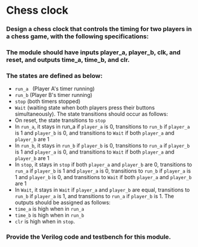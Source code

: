 # Chess clock
### Design a chess clock that controls the timing for two players in a chess game, with the following specifications: 
### The module should have inputs player_a, player_b, clk, and reset, and outputs time_a, time_b, and clr. 
### The states are defined as below:
- `run_a ` (Player A's timer running)
- `run_b` (Player B's timer running)
- `stop` (both timers stopped)
- `Wait` (waiting state when both players press their buttons simultaneously).
 The state transitions should occur as follows: 
- On reset, the state transitions to `stop`
- In `run_a`, it stays in run_a if `player_a` is 0, transitions to `run_b` if `player_a` is 1 and `player_b` is 0, and transitions to `Wait` if both `player_a` and `player_b` are 1
- In `run_b`, it stays in `run_b` if `player_b` is 0, transitions to `run_a` if `player_b` is 1 and `player_a` is 0, and transitions to `Wait` if both `player_a` and `player_b` are 1
- In `stop`, it stays in `stop` if both `player_a` and `player_b` are 0, transitions to `run_a` if `player_b` is 1 and `player_a` is 0, transitions to `run_b` if `player_a` is 1 and `player_b` is 0, and transitions to `Wait` if both `player_a` and `player_b` are 1
- In `Wait`, it stays in `Wait` if `player_a` and `player_b` are equal, transitions to `run_b` if `player_a` is 1, and transitions to `run_a` if `player_b` is 1. 
The outputs should be assigned as follows: 
- `time_a` is high when in `run_a`
- `time_b` is high when in `run_b`
- `clr` is high when in `stop`.  
### Provide the Verilog code and testbench for this module.
